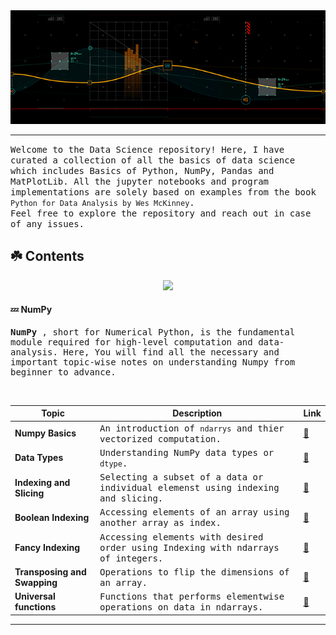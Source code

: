 <img src="assets/Header2.gif">

---

<samp> Welcome to the Data Science repository! Here, I have curated a collection of all the basics of data science which includes Basics of Python, NumPy, Pandas and MatPlotLib. All the jupyter notebooks and program implementations are solely based on examples from the book `Python for Data Analysis by Wes McKinney`.
<br>
Feel free to explore the repository and reach out in case of any issues.
</samp>

## ☘️ Contents

<p align="center">
  <a href="https://skillicons.dev">
    <img src="https://skillicons.dev/icons?i=git,flask,py,sklearn,pytorch&theme=dark" />
  </a>
</p>

#### 💤 NumPy

<samp>

**NumPy** , short for Numerical Python, is the fundamental module required for high-level computation and data-analysis.
Here, You will find all the necessary and important topic-wise notes on understanding Numpy from beginner to advance.
<br>

  </br>
</samp>

| Topic                        | Description                                                                                    | Link                                                                                                                                |
| ---------------------------- | ---------------------------------------------------------------------------------------------- | ----------------------------------------------------------------------------------------------------------------------------------- |
| **Numpy Basics**             | <samp> An introduction of `ndarrys` and thier vectorized computation. </samp>                  | [🔗](https://nbviewer.ipython.org/github/abhicodes07/Data-Science/blob/main/02_Numpy_Basics/01_Numpy_Basics.ipynb)                  |
| **Data Types**               | <samp> Understanding NumPy data types or `dtype`. </samp>                                      | [🔗](https://nbviewer.ipython.org/github/abhicodes07/Data-Science/blob/main/02_Numpy_Basics/02_Data_Types_for_ndarrays.ipynb)       |
| **Indexing and Slicing**     | <samp> Selecting a subset of a data or individual elemenst using indexing and slicing. </samp> | [🔗](https://nbviewer.ipython.org/github/abhicodes07/Data-Science/blob/main/02_Numpy_Basics/04_Basic_Indexing_and_slicing.ipynb)    |
| **Boolean Indexing**         | <samp> Accessing elements of an array using another array as index. </samp>                    | [🔗](https://nbviewer.ipython.org/github/abhicodes07/Data-Science/blob/main/02_Numpy_Basics/05_Boolean_Indexing.ipynb)              |
| **Fancy Indexing**           | <samp> Accessing elements with desired order using Indexing with ndarrays of integers. </samp> | [🔗](https://nbviewer.ipython.org/github/abhicodes07/Data-Science/blob/main/02_Numpy_Basics/06_Fancy_Indexing.ipynb)                |
| **Transposing and Swapping** | <samp> Operations to flip the dimensions of an array. </samp>                                  | [🔗](https://nbviewer.ipython.org/github/abhicodes07/Data-Science/blob/main/02_Numpy_Basics/07_Transposing_and_Swapping_axes.ipynb) |
| **Universal functions**      | <samp> Functions that performs elementwise operations on data in ndarrays. </samp>             | [🔗](https://nbviewer.ipython.org/github/abhicodes07/Data-Science/blob/main/02_Numpy_Basics/08_Universal_Functions.ipynb)           |

---
